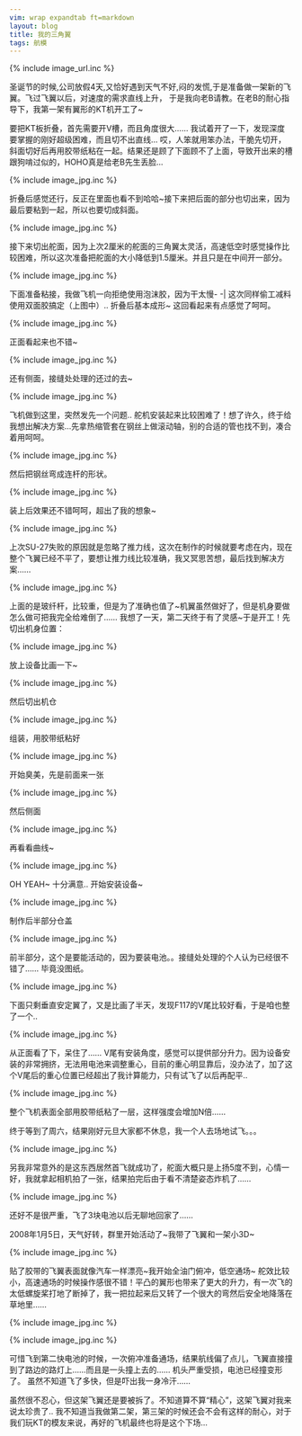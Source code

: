 ```yaml
---
vim: wrap expandtab ft=markdown
layout: blog
title: 我的三角翼
tags: 航模
---
```

{% include image_url.inc %}

圣诞节的时候,公司放假4天,又恰好遇到天气不好,闷的发慌,于是准备做一架新的飞翼。飞过飞翼以后，对速度的需求直线上升， 于是我向老B请教。在老B的耐心指导下，我第一架有翼形的KT机开工了~

要把KT板折叠，首先需要开V槽，而且角度很大…… 我试着开了一下，发现深度要掌握的刚好超级困难，而且切不出直线... 哎，人笨就用笨办法，干脆先切开，斜面切好后再用胶带纸粘在一起。结果还是顾了下面顾不了上面，导致开出来的槽跟狗啃过似的，HOHO真是给老B先生丢脸...

{% include image_jpg.inc %}

折叠后感觉还行，反正在里面也看不到哈哈~接下来把后面的部分也切出来，因为最后要粘到一起，所以也要切成斜面。

{% include image_jpg.inc %}

接下来切出舵面，因为上次2厘米的舵面的三角翼太灵活，高速低空时感觉操作比较困难，所以这次准备把舵面的大小降低到1.5厘米。并且只是在中间开一部分。

{% include image_jpg.inc %}

下面准备粘接，我做飞机一向拒绝使用泡沫胶，因为干太慢- -| 这次同样偷工减料使用双面胶搞定（上图中）.. 折叠后基本成形~ 这回看起来有点感觉了呵呵。

{% include image_jpg.inc %}

正面看起来也不错~

{% include image_jpg.inc %}

还有侧面，接缝处处理的还过的去~

{% include image_jpg.inc %}

飞机做到这里，突然发先一个问题.. 舵机安装起来比较困难了！想了许久，终于给我想出解决方案...先拿热缩管套在钢丝上做滚动轴，别的合适的管也找不到，凑合着用呵呵。

{% include image_jpg.inc %}

然后把钢丝弯成连杆的形状。

{% include image_jpg.inc %}

装上后效果还不错呵呵，超出了我的想象~

{% include image_jpg.inc %}

上次SU-27失败的原因就是忽略了推力线，这次在制作的时候就要考虑在内，现在整个飞翼已经不平了，要想让推力线比较准确，我又冥思苦想，最后找到解决方案……

{% include image_jpg.inc %}

上面的是玻纤杆，比较重，但是为了准确也值了~机翼虽然做好了，但是机身要做怎么做可把我完全给难倒了…… 我想了一天，第二天终于有了灵感~于是开工！先切出机身位置：

{% include image_jpg.inc %}

放上设备比画一下~

{% include image_jpg.inc %}

然后切出机仓

{% include image_jpg.inc %}

组装，用胶带纸粘好

{% include image_jpg.inc %}

开始臭美，先是前面来一张

{% include image_jpg.inc %}

然后侧面

{% include image_jpg.inc %}

再看看曲线~

{% include image_jpg.inc %}

OH YEAH~ 十分满意.. 开始安装设备~

{% include image_jpg.inc %}

制作后半部分仓盖

{% include image_jpg.inc %}

前半部分，这个是要能活动的，因为要装电池。。接缝处处理的个人认为已经很不错了…… 毕竟没图纸。

{% include image_jpg.inc %}

下面只剩垂直安定翼了，又是比画了半天，发现F117的V尾比较好看，于是咱也整了一个..

{% include image_jpg.inc %}

从正面看了下，呆住了…… V尾有安装角度，感觉可以提供部分升力。因为设备安装的非常拥挤，无法用电池来调整重心，目前的重心明显靠后，没办法了，加了这个V尾后的重心位置已经超出了我计算能力，只有试飞了以后再配平..

{% include image_jpg.inc %}

整个飞机表面全部用胶带纸粘了一层，这样强度会增加N倍……

终于等到了周六，结果刚好元旦大家都不休息，我一个人去场地试飞。。。

{% include image_jpg.inc %}

另我非常意外的是这东西居然首飞就成功了，舵面大概只是上扬5度不到，心情一好，我就拿起相机拍了一张，结果拍完后由于看不清楚姿态炸机了……

{% include image_jpg.inc %}

还好不是很严重，飞了3块电池以后无聊地回家了……

2008年1月5日，天气好转，群里开始活动了~我带了飞翼和一架小3D~

{% include image_jpg.inc %}

贴了胶带的飞翼表面就像汽车一样漂亮~我开始全油门俯冲，低空通场~ 舵效比较小，高速通场的时候操作感很不错！平凸的翼形也带来了更大的升力，有一次飞的太低螺旋桨打地了断掉了，我一把拉起来后又转了一个很大的弯然后安全地降落在草地里……

{% include image_jpg.inc %}

{% include image_jpg.inc %}

可惜飞到第二快电池的时候，一次俯冲准备通场，结果航线偏了点儿，飞翼直接撞到了路边的路灯上……而且是一头撞上去的…… 机头严重受损，电池已经撞变形了。 虽然不知道飞了多快，但是吓出我一身冷汗……

虽然很不忍心，但这架飞翼还是要被拆了。不知道算不算“精心”，这架飞翼对我来说太珍贵了.. 我不知道当我做第二架，第三架的时候还会不会有这样的耐心，对于我们玩KT的模友来说，再好的飞机最终也将是这个下场...
